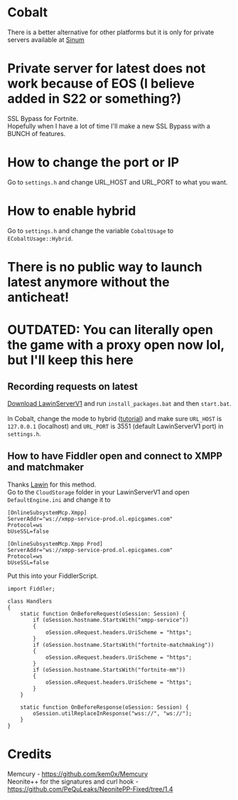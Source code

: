 # Cobalt
There is a better alternative for other platforms but it is only for private servers available at [Sinum](https://github.com/projectnovafn/Sinum)
# Private server for latest does not work because of EOS (I believe added in S22 or something?)
SSL Bypass for Fortnite.<br>
Hopefully when I have a lot of time I'll make a new SSL Bypass with a BUNCH of features.

# How to change the port or IP

Go to `settings.h` and change URL_HOST and URL_PORT to what you want.

# How to enable hybrid

Go to `settings.h` and change the variable `CobaltUsage` to `ECobaltUsage::Hybrid`.

# There is no public way to launch latest anymore without the anticheat!

# OUTDATED: You can literally open the game with a proxy open now lol, but I'll keep this here
## Recording requests on latest

[Download LawinServerV1](https://github.com/Lawin0129/LawinServer) and run `install_packages.bat` and then `start.bat`.<br><br>
In Cobalt, change the mode to hybrid ([tutorial](https://github.com/Milxnor/Cobalt#enabling-hybrid)) and make sure `URL_HOST` is `127.0.0.1` (localhost) and `URL_PORT` is 3551 (default LawinServerV1 port) in `settings.h`.

## How to have Fiddler open and connect to XMPP and matchmaker

Thanks [Lawin](https://github.com/Lawin0129) for this method.<br>
Go to the `CloudStorage` folder in your LawinServerV1 and open `DefaultEngine.ini` and change it to

```
[OnlineSubsystemMcp.Xmpp]
ServerAddr="ws://xmpp-service-prod.ol.epicgames.com"
Protocol=ws
bUseSSL=false

[OnlineSubsystemMcp.Xmpp Prod]
ServerAddr="ws://xmpp-service-prod.ol.epicgames.com"
Protocol=ws
bUseSSL=false
```

Put this into your FiddlerScript.

```
import Fiddler;

class Handlers
{
    static function OnBeforeRequest(oSession: Session) {
        if (oSession.hostname.StartsWith("xmpp-service")) 
        {
            oSession.oRequest.headers.UriScheme = "https";
        }
        if (oSession.hostname.StartsWith("fortnite-matchmaking")) 
        {
            oSession.oRequest.headers.UriScheme = "https";
        }
        if (oSession.hostname.StartsWith("fortnite-mm")) 
        {
            oSession.oRequest.headers.UriScheme = "https";
        }
    }
        
    static function OnBeforeResponse(oSession: Session) {
        oSession.utilReplaceInResponse("wss://", "ws://");
    }
}
```

# Credits

Memcury - https://github.com/kem0x/Memcury<br>
Neonite++ for the signatures and curl hook - https://github.com/PeQuLeaks/NeonitePP-Fixed/tree/1.4<br>